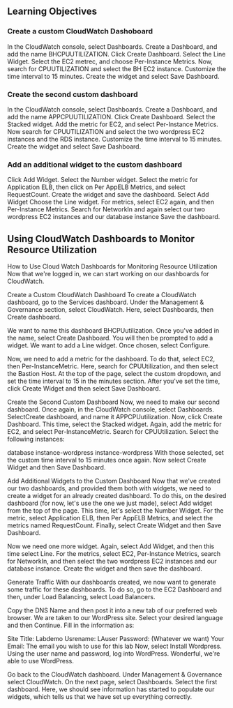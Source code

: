 ## Learning Objectives

### Create a custom CloudWatch Dashoboard
In the CloudWatch console, select Dashboards.
Create a Dashboard, and add the name BHCPUUTILIZATION.
Click Create Dashboard.
Select the Line Widget.
Select the EC2 metrec, and choose Per-Instance Metrics.
Now, search for CPUUTILIZATION and select the BH EC2 instance.
Customize the time interval to 15 minutes.
Create the widget and select Save Dashboard.

### Create the second custom dashboard
In the CloudWatch console, select Dashboards.
Create a Dashboard, and add the name APPCPUUTILIZATION.
Click Create Dashboard.
Select the Stacked widget.
Add the metric for EC2, and select Per-Instance Metrics.
Now search for CPUUTILIZATION and select the two wordpress EC2 instances and the RDS instance.
Customize the time interval to 15 minutes.
Create the widget and select Save Dashboard.

### Add an additional widget to the custom dashboard
Click Add Widget.
Select the Number widget.
Select the metric for Application ELB, then click on Per AppELB Metrics, and select RequestCount.
Create the widget and save the dashboard.
Select Add Widget
Choose the Line widget.
For metrics, select EC2 again, and then Per-Instance Metrics.
Search for NetworkIn and again select our two wordpress EC2 instances and our database instance
Save the dashboard.

## Using CloudWatch Dashboards to Monitor Resource Utilization

How to Use Cloud Watch Dashboards for Monitoring Resource Utilization
Now that we're logged in, we can start working on our dashboards for CloudWatch.

Create a Custom CloudWatch Dashboard
To create a CloudWatch dashboard, go to the Services dashboard. Under the Management & Governance section, select CloudWatch. Here, select Dashboards, then Create dashboard.

We want to name this dashboard BHCPUutilization. Once you've added in the name, select Create Dashboard. You will then be prompted to add a widget. We want to add a Line widget. Once chosen, select Configure.

Now, we need to add a metric for the dashboard. To do that, select EC2, then Per-InstanceMetric. Here, search for CPUUtilization, and then select the Bastion Host. At the top of the page, select the custom dropdown, and set the time interval to 15 in the minutes section. After you've set the time, click Create Widget and then select Save Dashboard.

Create the Second Custom Dashboard
Now, we need to make our second dashboard. Once again, in the CloudWatch console, select Dashboards. SelectCreate dashboard, and name it APPCPUutilization. Now, click Create Dashboard. This time, select the Stacked widget. Again, add the metric for EC2, and select Per-InstanceMetric. Search for CPUUtilization. Select the following instances:

database
instance-wordpress
instance-wordpress
With those selected, set the custom time interval to 15 minutes once again. Now select Create Widget and then Save Dashboard.

Add Additional Widgets to the Custom Dashboard
Now that we've created our two dashboards, and provided them both with widgets, we need to create a widget for an already created dashboard. To do this, on the desired dashboard (for now, let's use the one we just made), select Add widget from the top of the page. This time, let's select the Number Widget. For the metric, select Application ELB, then Per AppELB Metrics, and select the metrics named RequestCount. Finally, select Create Widget and then Save Dashboard.

Now we need one more widget. Again, select Add Widget, and then this time select Line. For the metrics, select EC2, Per-Instance Metrics, search for NetworkIn, and then select the two wordpress EC2 instances and our database instance. Create the widget and then save the dashboard.

Generate Traffic
With our dashboards created, we now want to generate some traffic for these dashboards. To do so, go to the EC2 Dashboard and then, under Load Balancing, select Load Balancers.

Copy the DNS Name and then post it into a new tab of our preferred web browser. We are taken to our WordPress site. Select your desired language and then Continue. Fill in the information as:

Site Title: Labdemo
Usrename: LAuser
Password: (Whatever we want)
Your Email: The email you wish to use for this lab
Now, select Install Wordpress. Using the user name and password, log into WordPress. Wonderful, we're able to use WordPress.

Go back to the CloudWatch dashboard. Under Management & Governance select CloudWatch. On the next page, select Dashboards. Select the first dashboard. Here, we should see information has started to populate our widgets, which tells us that we have set up everything correctly.